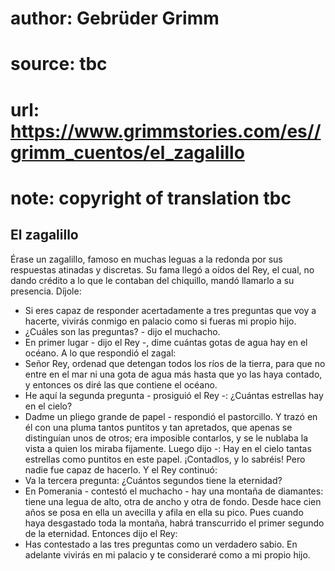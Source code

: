 # author: Gebrüder Grimm
# source: tbc
# url: https://www.grimmstories.com/es//grimm_cuentos/el_zagalillo
# note: copyright of translation tbc

## El zagalillo 

Érase un zagalillo, famoso en muchas leguas a la redonda por sus
respuestas atinadas y discretas. Su fama llegó a oídos del Rey, el cual,
no dando crédito a lo que le contaban del chiquillo, mandó llamarlo a su
presencia. Díjole:
- Si eres capaz de responder acertadamente a tres preguntas que voy a
hacerte, vivirás conmigo en palacio como si fueras mi propio hijo.
- ¿Cuáles son las preguntas? - dijo el muchacho.
- En primer lugar - dijo el Rey -, dime cuántas gotas de agua hay en el
océano.
A lo que respondió el zagal:
- Señor Rey, ordenad que detengan todos los ríos de la tierra, para que
no entre en el mar ni una gota de agua más hasta que yo las haya
contado, y entonces os diré las que contiene el océano.
- He aquí la segunda pregunta - prosiguió el Rey -: ¿Cuántas estrellas
hay en el cielo?
- Dadme un pliego grande de papel - respondió el pastorcillo. Y trazó en
él con una pluma tantos puntitos y tan apretados, que apenas se
distinguían unos de otros; era imposible contarlos, y se le nublaba la
vista a quien los miraba fijamente. Luego dijo -: Hay en el cielo tantas
estrellas como puntitos en este papel. ¡Contadlos, y lo sabréis!
Pero nadie fue capaz de hacerlo. Y el Rey continuó:
- Va la tercera pregunta: ¿Cuántos segundos tiene la eternidad?
- En Pomerania - contestó el muchacho - hay una montaña de diamantes:
tiene una legua de alto, otra de ancho y otra de fondo. Desde hace cien
años se posa en ella un avecilla y afila en ella su pico. Pues cuando
haya desgastado toda la montaña, habrá transcurrido el primer segundo de
la eternidad.
Entonces dijo el Rey:
- Has contestado a las tres preguntas como un verdadero sabio. En
adelante vivirás en mi palacio y te consideraré como a mi propio hijo.
